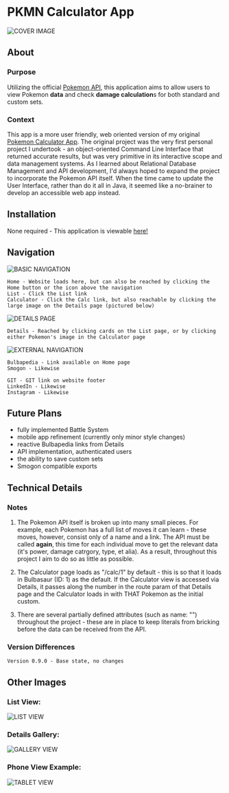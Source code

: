 # PKMN Calculator App
![COVER IMAGE](https://i.imgur.com/X2EK31z.png)

## About

### Purpose
Utilizing the official [Pokemon API](https://pokeapi.co/), this application aims to allow users to view Pokemon **data** and check **damage calculation**s for both standard and custom sets.

### Context
This app is a more user friendly, web oriented version of my original [Pokemon Calculator App](https://github.com/ktstevick/ktstevick/tree/main/Personal%20Projects/PKMN%20Damage%20Calculator). The original project was the very first personal project I undertook - an object-oriented Command Line Interface that returned accurate results, but was very primitive in its interactive scope and data management systems. As I learned about Relational Database Management and API development, I'd always hoped to expand the project to incorporate the Pokemon API itself. When the time came to update the User Interface, rather than do it all in Java, it seemed like a no-brainer to develop an accessible web app instead.

## Installation

None required - This application is viewable [here!](https://ktstevick.github.io/)

## Navigation
![BASIC NAVIGATION](https://i.imgur.com/QTZh2n2.png)
```
Home - Website loads here, but can also be reached by clicking the Home button or the icon above the navigation
List - Click the List link
Calculator - Click the Calc link, but also reachable by clicking the large image on the Details page (pictured below)
```

![DETAILS PAGE](https://i.imgur.com/hIGmg2M.png)
```
Details - Reached by clicking cards on the List page, or by clicking either Pokemon's image in the Calculator page
```

![EXTERNAL NAVIGATION](https://i.imgur.com/oqYeG8U.jpeg)
```
Bulbapedia - Link available on Home page
Smogon - Likewise

GIT - GIT link on website footer
LinkedIn - Likewise
Instagram - Likewise
```

## Future Plans
- fully implemented Battle System
- mobile app refinement (currently only minor style changes)
- reactive Bulbapedia links from Details
- API implementation, authenticated users
- the ability to save custom sets
- Smogon compatible exports

## Technical Details

### Notes
1. The Pokemon API itself is broken up into many small pieces. For example, each Pokemon has a full list of moves it can learn - these moves, however, consist only of a name and a link. The API must be called **again**, this time for each individual move to get the relevant data (it's power, damage catrgory, type, et alia). As a result, throughout this project I aim to do so as little as possible.

2. The Calculator page loads as "/calc/1" by default - this is so that it loads in Bulbasaur (ID: 1) as the default. If the Calculator view is accessed via Details, it passes along the number in the route param of that Details page and the Calculator loads in with THAT Pokemon as the initial custom.

3. There are several partially defined attributes (such as name: "") throughout the project - these are in place to keep literals from bricking before the data can be received from the API.

### Version Differences
```
Version 0.9.0 - Base state, no changes
```

## Other Images

### List View:
![LIST VIEW](https://i.imgur.com/sWOItrH.png)
### Details Gallery:
![GALLERY VIEW](https://i.imgur.com/G719JO0.png)
### Phone View Example:
![TABLET VIEW](https://i.imgur.com/UEP7nV7.png)